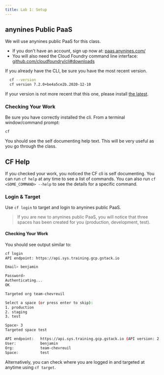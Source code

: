 ```yaml
---
title: Lab 1: Setup
---
```


## anynines Public PaaS

We will use anynines public PaaS for this class.

* If you don't have an account, sign up now at: <a href="https://paas.anynines.com/" target="_blank">paas.anynines.com/</a>
* You will also need the Cloud Foundry command line interface: <a href="https://github.com/cloudfoundry/cli#downloads" target="_blank">github.com/cloudfoundry/cli#downloads</a>

If you already have the CLI, be sure you have the most recent version.

```sh
  cf --version
  cf version 7.2.0+be4a5ce2b.2020-12-10
```
If your version is not more recent that this one, please install <a href="https://docs.cloudfoundry.org/cf-cli/install-go-cli.html" target="_blank">the latest</a>.

### Checking Your Work

Be sure you have correctly installed the cli.  From a terminal window/command prompt:

```sh
cf
```

You should see the self documenting help text.  This will be very useful as you go through the class.


## CF Help

If you checked your work, you noticed the CF cli is self documenting.  You can run `cf help` at any time to see a list of commands.  You can also run `cf <SOME_COMMAND> --help` to see the details for a specific command.

### Login & Target

Use `cf login` to target and login to anynines public PaaS.

> If you are new to anynines public PaaS, you will notice that three spaces has been created for you (production, development, test).

#### Checking Your Work

You should see output similar to:

```sh
cf login
API endpoint: https://api.sys.training.gcp.gstack.io

Email> benjamin

Password>
Authenticating...
OK

Targeted org team-chevreuil

Select a space (or press enter to skip):
1. production
2. staging
3. test

Space> 3
Targeted space test

API endpoint:   https://api.sys.training.gcp.gstack.io (API version: 2.100.0)
User:           benjamin
Org:            team-chevreuil
Space:          test
```

Alternatively, you can check where you are logged in and targeted at anytime using `cf target`.
